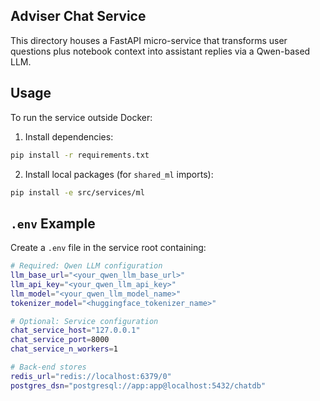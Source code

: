 ## Adviser Chat Service

This directory houses a FastAPI micro-service that transforms user questions plus
notebook context into assistant replies via a Qwen-based LLM.

## Usage
To run the service outside Docker:
1. Install dependencies:
```bash
pip install -r requirements.txt
```
2. Install local packages (for `shared_ml` imports):
```bash
pip install -e src/services/ml
```

## `.env` Example
Create a `.env` file in the service root containing:

```bash
# Required: Qwen LLM configuration
llm_base_url="<your_qwen_llm_base_url>"
llm_api_key="<your_qwen_llm_api_key>"
llm_model="<your_qwen_llm_model_name>"
tokenizer_model="<huggingface_tokenizer_name>"

# Optional: Service configuration
chat_service_host="127.0.0.1"
chat_service_port=8000
chat_service_n_workers=1

# Back-end stores
redis_url="redis://localhost:6379/0"
postgres_dsn="postgresql://app:app@localhost:5432/chatdb"
```
